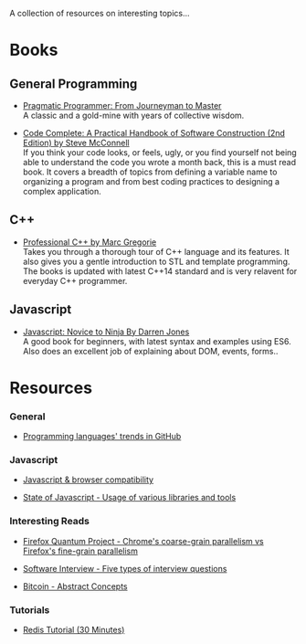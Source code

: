 A collection of resources on interesting topics...

# Books

## General Programming

* [Pragmatic Programmer: From Journeyman to Master](https://www.amazon.com/Pragmatic-Programmer-Journeyman-Master-ebook/dp/B003GCTQAE)<br>A classic and a gold-mine with years of collective wisdom.

* [Code Complete: A Practical Handbook of Software Construction (2nd Edition) by Steve McConnell](https://www.amazon.com/Code-Complete-Practical-Handbook-Construction/dp/0735619670)<br />
If you think your code looks, or feels, ugly, or you find yourself not being able to understand the code you wrote a month back, this is a must read book. It covers a breadth of topics from defining a variable name to organizing a program and from best coding practices to designing a complex application.

## C++
* [Professional C++ by Marc Gregorie](https://www.amazon.com/Professional-C-Marc-Gregoire/dp/1118858050/)<br />
Takes you through a thorough tour of C++ language and its features. It also gives you a gentle introduction to STL and template programming. The books is updated with latest C++14 standard and is very relavent for everyday C++ programmer.

## Javascript
* [Javascript: Novice to Ninja By Darren Jones](https://www.amazon.com/JavaScript-Novice-Ninja-Darren-Jones/dp/099538262X)<br>
A good book for beginners, with latest syntax and examples using ES6. Also does an excellent job of explaining about DOM, events, forms..


# Resources

### General
* [Programming languages' trends in GitHub](http://githut.info/)


### Javascript
* [Javascript & browser compatibility](http://kangax.github.io/compat-table/es6/)

* [State of Javascript - Usage of various libraries and tools](https://stateofjs.com/2017/connections/)


### Interesting Reads
* [Firefox Quantum Project - Chrome's coarse-grain parallelism vs Firefox's fine-grain parallelism](https://hacks.mozilla.org/2017/11/entering-the-quantum-era-how-firefox-got-fast-again-and-where-its-going-to-get-faster/)

* [Software Interview - Five types of interview questions](https://sites.google.com/site/steveyegge2/five-essential-phone-screen-questions)

* [Bitcoin - Abstract Concepts](http://nautil.us/issue/55/trust/the-bitcoin-paradox)


### Tutorials
* [Redis Tutorial (30 Minutes)](http://try.redis.io/)